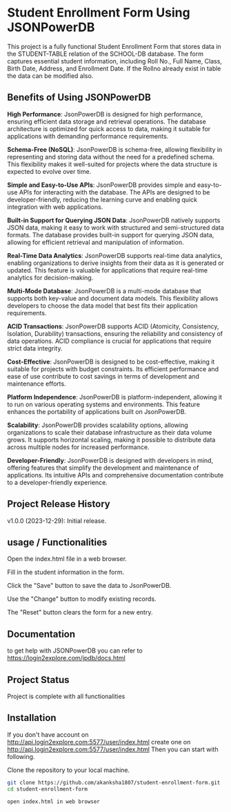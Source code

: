 
# Student Enrollment Form Using JSONPowerDB

This project is a fully functional Student Enrollment Form that stores data in the STUDENT-TABLE relation of the SCHOOL-DB database. The form captures essential student information, including Roll No., Full Name, Class, Birth Date, Address, and Enrollment Date.
If the Rollno already exist in table the data can be modified also.


## Benefits of Using JSONPowerDB

**High Performance**:
JsonPowerDB is designed for high performance, ensuring efficient data storage and retrieval operations.
The database architecture is optimized for quick access to data, making it suitable for applications with demanding performance requirements.

**Schema-Free (NoSQL)**:
JsonPowerDB is schema-free, allowing flexibility in representing and storing data without the need for a predefined schema.
This flexibility makes it well-suited for projects where the data structure is expected to evolve over time.

**Simple and Easy-to-Use APIs**:
JsonPowerDB provides simple and easy-to-use APIs for interacting with the database.
The APIs are designed to be developer-friendly, reducing the learning curve and enabling quick integration with web applications.

**Built-in Support for Querying JSON Data**:
JsonPowerDB natively supports JSON data, making it easy to work with structured and semi-structured data formats.
The database provides built-in support for querying JSON data, allowing for efficient retrieval and manipulation of information.

**Real-Time Data Analytics**:
JsonPowerDB supports real-time data analytics, enabling organizations to derive insights from their data as it is generated or updated.
This feature is valuable for applications that require real-time analytics for decision-making.

**Multi-Mode Database**:
JsonPowerDB is a multi-mode database that supports both key-value and document data models.
This flexibility allows developers to choose the data model that best fits their application requirements.

**ACID Transactions**:
JsonPowerDB supports ACID (Atomicity, Consistency, Isolation, Durability) transactions, ensuring the reliability and consistency of data operations.
ACID compliance is crucial for applications that require strict data integrity.

**Cost-Effective**:
JsonPowerDB is designed to be cost-effective, making it suitable for projects with budget constraints.
Its efficient performance and ease of use contribute to cost savings in terms of development and maintenance efforts.

**Platform Independence**:
JsonPowerDB is platform-independent, allowing it to run on various operating systems and environments.
This feature enhances the portability of applications built on JsonPowerDB.

**Scalability**:
JsonPowerDB provides scalability options, allowing organizations to scale their database infrastructure as their data volume grows.
It supports horizontal scaling, making it possible to distribute data across multiple nodes for increased performance.

**Developer-Friendly**:
JsonPowerDB is designed with developers in mind, offering features that simplify the development and maintenance of applications.
Its intuitive APIs and comprehensive documentation contribute to a developer-friendly experience.
## Project Release History
v1.0.0 (2023-12-29): Initial release.


## usage / Functionalities
Open the index.html file in a web browser.

Fill in the student information in the form.

Click the "Save" button to save the data to JsonPowerDB.

Use the "Change" button to modify existing records.

The "Reset" button clears the form for a new entry.
## Documentation
to get help with JSONPowerDB you can refer to https://login2explore.com/jpdb/docs.html
## Project Status
Project is complete with all functionalities
## Installation

If you don't have account on http://api.login2explore.com:5577/user/index.html
create one on http://api.login2explore.com:5577/user/index.html
Then you can start with following.

Clone the repository to your local machine.
   ```bash
   git clone https://github.com/akanksha1807/student-enrollment-form.git
   cd student-enrollment-form

   open index.html in web browser
